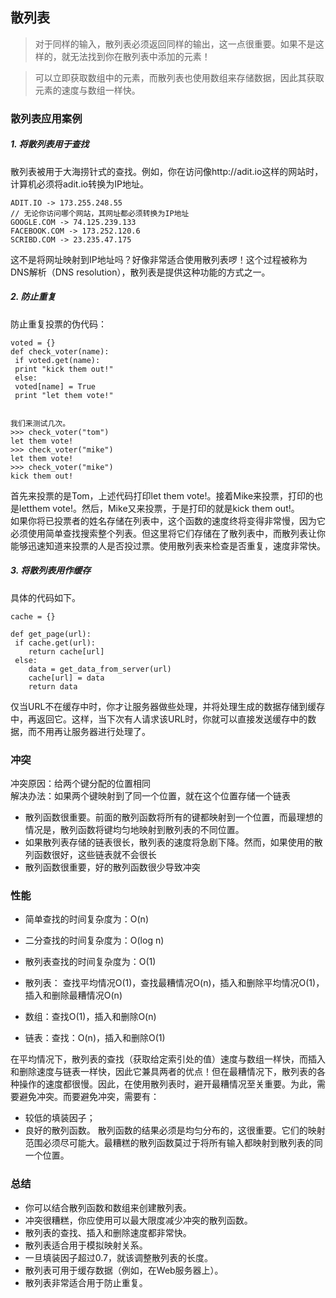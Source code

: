 ## 散列表

> 对于同样的输入，散列表必须返回同样的输出，这一点很重要。如果不是这样的，就无法找到你在散列表中添加的元素！

> 可以立即获取数组中的元素，而散列表也使用数组来存储数据，因此其获取元素的速度与数组一样快。


### 散列表应用案例
##### 1. 将散列表用于查找
散列表被用于大海捞针式的查找。例如，你在访问像http://adit.io这样的网站时，计算机必须将adit.io转换为IP地址。 
```
ADIT.IO -> 173.255.248.55
// 无论你访问哪个网站，其网址都必须转换为IP地址
GOOGLE.COM -> 74.125.239.133
FACEBOOK.COM -> 173.252.120.6
SCRIBD.COM -> 23.235.47.175
```
这不是将网址映射到IP地址吗？好像非常适合使用散列表啰！这个过程被称为DNS解析（DNS resolution），散列表是提供这种功能的方式之一。

##### 2. 防止重复
防止重复投票的伪代码：
```
voted = {} 
def check_voter(name): 
 if voted.get(name): 
 print "kick them out!" 
 else: 
 voted[name] = True 
 print "let them vote!" 


我们来测试几次。 
>>> check_voter("tom") 
let them vote! 
>>> check_voter("mike") 
let them vote! 
>>> check_voter("mike") 
kick them out! 
```
首先来投票的是Tom，上述代码打印let them vote!。接着Mike来投票，打印的也是letthem vote!。然后，Mike又来投票，于是打印的就是kick them out!。    
如果你将已投票者的姓名存储在列表中，这个函数的速度终将变得非常慢，因为它必须使用简单查找搜索整个列表。但这里将它们存储在了散列表中，而散列表让你能够迅速知道来投票的人是否投过票。使用散列表来检查是否重复，速度非常快。
##### 3. 将散列表用作缓存
具体的代码如下。 
```
cache = {} 

def get_page(url): 
 if cache.get(url): 
    return cache[url] 
 else: 
    data = get_data_from_server(url) 
    cache[url] = data 
    return data 
```
仅当URL不在缓存中时，你才让服务器做些处理，并将处理生成的数据存储到缓存中，再返回它。这样，当下次有人请求该URL时，你就可以直接发送缓存中的数据，而不用再让服务器进行处理了。

### 冲突
冲突原因：给两个键分配的位置相同    
解决办法：如果两个键映射到了同一个位置，就在这个位置存储一个链表

+ 散列函数很重要。前面的散列函数将所有的键都映射到一个位置，而最理想的情况是，散列函数将键均匀地映射到散列表的不同位置。
+ 如果散列表存储的链表很长，散列表的速度将急剧下降。然而，如果使用的散列函数很好，这些链表就不会很长
+ 散列函数很重要，好的散列函数很少导致冲突

### 性能
+ 简单查找的时间复杂度为：O(n)
+ 二分查找的时间复杂度为：O(log n)
+ 散列表查找的时间复杂度为：O(1)

+ 散列表： 查找平均情况O(1)，查找最糟情况O(n)，插入和删除平均情况O(1)，插入和删除最糟情况O(n)
+ 数组：查找O(1)，插入和删除O(n)
+ 链表：查找：O(n)，插入和删除O(1)

在平均情况下，散列表的查找（获取给定索引处的值）速度与数组一样快，而插入和删除速度与链表一样快，因此它兼具两者的优点！但在最糟情况下，散列表的各种操作的速度都很慢。因此，在使用散列表时，避开最糟情况至关重要。为此，需要避免冲突。而要避免冲突，需要有： 
+ 较低的填装因子；
+ 良好的散列函数。
散列函数的结果必须是均匀分布的，这很重要。它们的映射范围必须尽可能大。最糟糕的散列函数莫过于将所有输入都映射到散列表的同一个位置。

### 总结
+ 你可以结合散列函数和数组来创建散列表。
+ 冲突很糟糕，你应使用可以最大限度减少冲突的散列函数。
+ 散列表的查找、插入和删除速度都非常快。
+ 散列表适合用于模拟映射关系。
+ 一旦填装因子超过0.7，就该调整散列表的长度。
+ 散列表可用于缓存数据（例如，在Web服务器上）。
+ 散列表非常适合用于防止重复。
